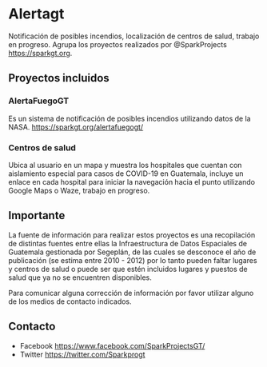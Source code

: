 # Alertagt
Notificación de posibles incendios, localización de centros de salud, trabajo en progreso. Agrupa los proyectos realizados por @SparkProjects https://sparkgt.org.

## Proyectos incluidos
### AlertaFuegoGT
Es un sistema de notificación de posibles incendios utilizando datos de la NASA. https://sparkgt.org/alertafuegogt/

### Centros de salud
Ubica al usuario en un mapa y muestra los hospitales que cuentan con aislamiento especial para casos de COVID-19 en Guatemala, incluye un enlace en cada hospital para iniciar la navegación hacia el punto utilizando Google Maps o Waze, trabajo en progreso.

## Importante
La fuente de información para realizar estos proyectos es una recopilación de distintas fuentes entre ellas la Infraestructura de Datos Espaciales de Guatemala gestionada por Segeplán, de las cuales se desconoce el año de publicación (se estima entre 2010 - 2012) por lo tanto pueden faltar lugares y centros de salud o puede ser que estén incluidos lugares y puestos de salud que ya no se encuentren disponibles.

Para comunicar alguna corrección de información por favor utilizar alguno de los medios de contacto indicados.

## Contacto
- Facebook https://www.facebook.com/SparkProjectsGT/
- Twitter https://twitter.com/Sparkprogt
